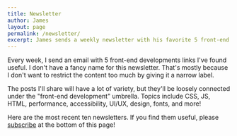 ```yaml
---
title: Newsletter
author: James
layout: page
permalink: /newsletter/
excerpt: James sends a weekly newsletter with his favorite 5 front-end development links. This is the archive of the last few issues. You should definitely subscribe!
---
```

Every week, I send an email with 5 front-end developments links I've found useful. I don't have a fancy name for this newsletter. That's mostly because I don't want to restrict the content too much by giving it a narrow label.

The posts I'll share will have a lot of variety, but they'll be loosely connected under the "front-end development" umbrella. Topics include CSS, JS, HTML, performance, accessibility, UI/UX, design, fonts, and more!

Here are the most recent ten newsletters. If you find them useful, please [subscribe](#mc_embed_signup_scroll) at the bottom of this page!

<div id="newsletter-archive"></div>
